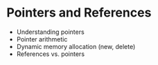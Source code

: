 # Pointers and References

- Understanding pointers
- Pointer arithmetic
- Dynamic memory allocation (new, delete)
- References vs. pointers
